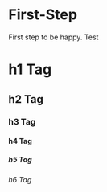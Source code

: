 # First-Step
First step to be happy.
Test

# h1 Tag
## h2 Tag
### h3 Tag
#### h4 Tag
##### h5 Tag
###### h6 Tag
